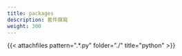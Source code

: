 ```yaml
---
title: packages
description: 套件撰寫
weight: 300
---
```


{{< attachfiles pattern=".*\.py"  folder="./" title="python" >}}